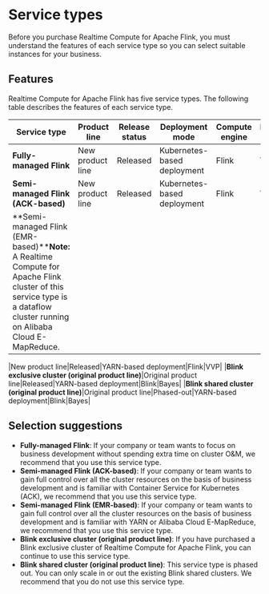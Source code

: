 # Service types

Before you purchase Realtime Compute for Apache Flink, you must understand the features of each service type so you can select suitable instances for your business.

## Features

Realtime Compute for Apache Flink has five service types. The following table describes the features of each service type.

|Service type|Product line|Release status|Deployment mode|Compute engine|Development platform|
|------------|------------|--------------|---------------|--------------|--------------------|
|**Fully-managed Flink**|New product line|Released|Kubernetes-based deployment|Flink|VVP|
|**Semi-managed Flink \(ACK-based\)**|New product line|Released|Kubernetes-based deployment|Flink|VVP|
|**Semi-managed Flink \(EMR-based\)****Note:** A Realtime Compute for Apache Flink cluster of this service type is a dataflow cluster running on Alibaba Cloud E-MapReduce.

|New product line|Released|YARN-based deployment|Flink|VVP|
|**Blink exclusive cluster \(original product line\)**|Original product line|Released|YARN-based deployment|Blink|Bayes|
|**Blink shared cluster \(original product line\)**|Original product line|Phased-out|YARN-based deployment|Blink|Bayes|

## Selection suggestions

-   **Fully-managed Flink**: If your company or team wants to focus on business development without spending extra time on cluster O&M, we recommend that you use this service type.
-   **Semi-managed Flink \(ACK-based\)**: If your company or team wants to gain full control over all the cluster resources on the basis of business development and is familiar with Container Service for Kubernetes \(ACK\), we recommend that you use this service type.
-   **Semi-managed Flink \(EMR-based\)**: If your company or team wants to gain full control over all the cluster resources on the basis of business development and is familiar with YARN or Alibaba Cloud E-MapReduce, we recommend that you use this service type.
-   **Blink exclusive cluster \(original product line\)**: If you have purchased a Blink exclusive cluster of Realtime Compute for Apache Flink, you can continue to use this service type.
-   **Blink shared cluster \(original product line\)**: This service type is phased out. You can only scale in or out the existing Blink shared clusters. We recommend that you do not use this service type.

